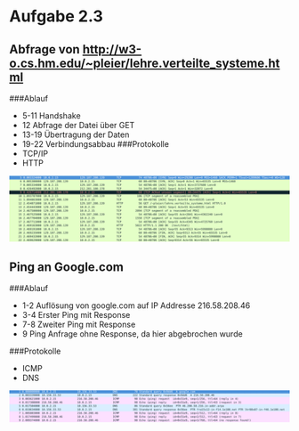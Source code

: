 # Aufgabe 2.3
## Abfrage von http://w3-o.cs.hm.edu/~pleier/lehre.verteilte_systeme.html

###Ablauf
* 5-11 Handshake
* 12 Abfrage der Datei über GET
* 13-19 Übertragung der Daten
* 19-22 Verbindungsabbau
###Protokolle
* TCP/IP
* HTTP

![alt text](Aufgabe_2_3a.png "2.3.a")

## Ping an Google.com

###Ablauf
* 1-2 Auflösung von google.com auf IP Addresse 216.58.208.46
* 3-4 Erster Ping mit Response
* 7-8 Zweiter Ping mit Response
* 9 Ping Anfrage ohne Response, da hier abgebrochen wurde

###Protokolle
* ICMP
* DNS

![alt text](Aufgabe_2_3b.png "2.3.b")
